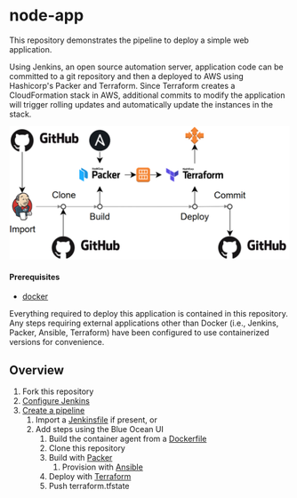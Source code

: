 # node-app

This repository demonstrates the pipeline to deploy a simple web application.

Using Jenkins, an open source automation server, application code can be committed to a git repository and then a deployed to AWS using Hashicorp's Packer and Terraform. Since Terraform creates a CloudFormation stack in AWS, additional commits to modify the application will trigger rolling updates and automatically update the instances in the stack.

<img src="docs/static/overview.png" width="600">

#### Prerequisites

- [docker](https://www.docker.com/)

Everything required to deploy this application is contained in this repository. Any steps requiring external applications other than Docker (i.e., Jenkins, Packer, Ansible, Terraform) have been configured to use containerized versions for convenience.

## Overview

1. Fork this repository
2. [Configure Jenkins](docs/jenkins.md)
3. [Create a pipeline](docs/pipeline.md)
    1. Import a [Jenkinsfile](docs/jenkinsfile.md) if present, or
    2. Add steps using the Blue Ocean UI
        1. Build the container agent from a [Dockerfile](Dockerfile)
        2. Clone this repository
        3. Build with [Packer](https://www.packer.io/)
            1. Provision with [Ansible](https://www.ansible.com/)
        4. Deploy with [Terraform](https://www.terraform.io/)
        5. Push terraform.tfstate
